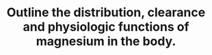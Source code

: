 ---
title: "Outline the distribution, clearance and physiologic functions of magnesium in the body."
entityType: SAQ
exam: PEX
college: CICM
year: 2012
sitting: A
question: 19
passRate: 20
EC_expectedDomains:
- "Candidates were expected to mention normal plasma (0.7 – 1.1 mmol/l) and intracellular (20mmol/l) levels, distribution (approximately 50% of total body magnesium is in bone & 20% in skeletal muscles), clearance (almost solely renal, approaches GFR, renal threshold set at just above normal serum Mg concentration, below which get almost complete reabsorption), activity (e.g. co-factor in metabolism), effects on muscles (reduces muscle excitability, inhibits excitation-contraction coupling, reduced contractility / weakness / depressed reflexes), effects on nerves (e.g. reduces nerve excitability, blocks NMDA receptors), systemic and coronary vasodilation and inhibits platelet function."
EC_errorsCommon:
- "Insufficient breadth and depth of knowledge limited candidates’ performance to this question."
---